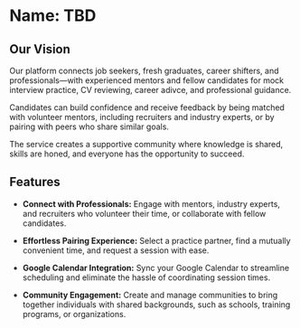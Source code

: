 # Name: TBD

## Our Vision

Our platform connects job seekers, fresh graduates, career shifters, and professionals—with experienced mentors and fellow candidates for mock interview practice, CV reviewing, career adivce, and professional guidance.<br>

Candidates can build confidence and receive feedback by being matched with volunteer mentors, including recruiters and industry experts, or by pairing with peers who share similar goals.<br>

The service creates a supportive community where knowledge is shared, skills are honed, and everyone has the opportunity to succeed.

## Features

* **Connect with Professionals:** Engage with mentors, industry experts, and recruiters who volunteer their time, or collaborate with fellow candidates.  

* **Effortless Pairing Experience:** Select a practice partner, find a mutually convenient time, and request a session with ease.  

* **Google Calendar Integration:** Sync your Google Calendar to streamline scheduling and eliminate the hassle of coordinating session times.  

* **Community Engagement:** Create and manage communities to bring together individuals with shared backgrounds, such as schools, training programs, or organizations.